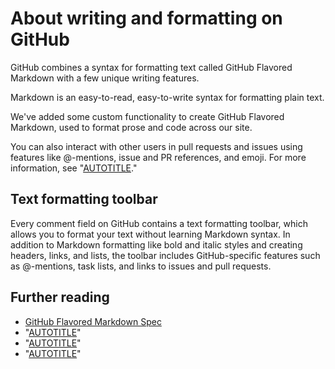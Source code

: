 # About writing and formatting on GitHub

GitHub combines a syntax for formatting text called GitHub Flavored Markdown with a few unique writing features.

Markdown is an easy-to-read, easy-to-write syntax for formatting plain text.

We've added some custom functionality to create GitHub Flavored Markdown, used to format prose and code across our site.

You can also interact with other users in pull requests and issues using features like @-mentions, issue and PR references, and emoji. For more information, see "[AUTOTITLE](/get-started/writing-on-github/getting-started-with-writing-and-formatting-on-github/basic-writing-and-formatting-syntax)."

## Text formatting toolbar

Every comment field on GitHub contains a text formatting toolbar, which allows you to format your text without learning Markdown syntax. In addition to Markdown formatting like bold and italic styles and creating headers, links, and lists, the toolbar includes GitHub-specific features such as @-mentions, task lists, and links to issues and pull requests.

## Further reading

- [GitHub Flavored Markdown Spec](https://github.github.com/gfm/)
- "[AUTOTITLE](/get-started/writing-on-github/getting-started-with-writing-and-formatting-on-github/basic-writing-and-formatting-syntax)"
- "[AUTOTITLE](/get-started/writing-on-github/working-with-advanced-formatting)"
- "[AUTOTITLE](/get-started/writing-on-github/getting-started-with-writing-and-formatting-on-github/quickstart-for-writing-on-github)"
